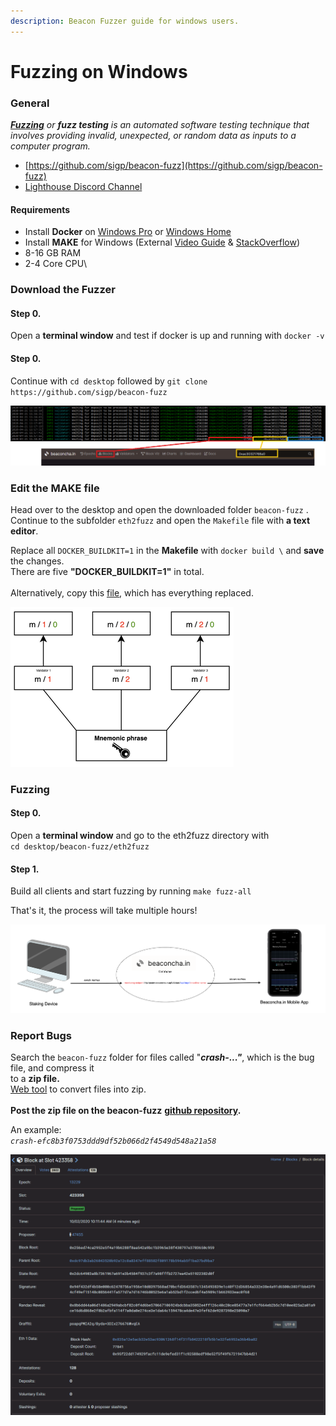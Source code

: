 ```yaml
---
description: Beacon Fuzzer guide for windows users.
---
```


# Fuzzing on Windows

### General

[_**Fuzzing**_](https://en.wikipedia.org/wiki/Fuzzing) _or **fuzz testing** is an automated software testing technique that involves providing invalid, unexpected, or random data as inputs to a computer program._

* [https://github.com/sigp/beacon-fuzz](https://github.com/sigp/beacon-fuzz)
* [Lighthouse Discord Channel](https://discord.gg/Xdc9xZX)

#### Requirements

* Install **Docker** on [Windows Pro](https://kb.beaconcha.in/beacon-fuzzer/windows/installing-docker-on-windows-pro) or [Windows Home](https://kb.beaconcha.in/beacon-fuzzer/windows/installing-docker-on-windows-home)
* Install **MAKE** for Windows (External [Video Guide](https://www.youtube.com/watch?v=sXW2VLrQ3Bs) & [StackOverflow](https://stackoverflow.com/a/32127632))
* 8-16 GB RAM&#x20;
* 2-4 Core CPU\


### Download the Fuzzer

#### Step 0.&#x20;

Open a **terminal window** and test if docker is up and running with `docker -v`

#### **Step 0.**

Continue with `cd desktop` followed by `git clone https://github.com/sigp/beacon-fuzz`

![](<../../../.gitbook/assets/image (150).png>)

###

### Edit the MAKE file

Head over to the desktop and open the downloaded folder `beacon-fuzz` .\
Continue to the subfolder `eth2fuzz` and open the `Makefile` file with **a text editor**.

Replace all `DOCKER_BUILDKIT=1` in the **Makefile** with `docker build \` and **save** the changes.\
There are five **"DOCKER\_BUILDKIT=1"** in total. \
\
Alternatively, copy this [file](https://gist.github.com/Buttaa/7493f747f673f513eb5c60b20661e780), which has everything replaced.

![](<../../../.gitbook/assets/image (149).png>)



### Fuzzing

#### Step 0.

Open a **terminal window** and go to the eth2fuzz directory with \
`cd desktop/beacon-fuzz/eth2fuzz`

#### Step 1.

Build all clients and start fuzzing by running `make fuzz-all`

That's it, the process will take multiple hours!

![](<../../../.gitbook/assets/image (152).png>)

### Report Bugs

Search the `beacon-fuzz` folder for files called "_**crash-..."**_, which is the bug file, and compress it \
to a **zip file.** \
[Web tool](https://archive.online-convert.com/convert-to-zip) to convert files into zip.\
\
**Post the zip file on the beacon-fuzz** [**github repository**](https://github.com/sigp/beacon-fuzz/issues/new/choose)**.**

An example:\
_`crash-efc8b3f0753ddd9df52b066d2f4549d548a21a58`_

![](<../../../.gitbook/assets/image (151).png>)



